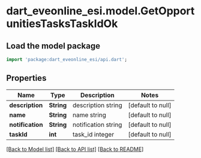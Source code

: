 # dart_eveonline_esi.model.GetOpportunitiesTasksTaskIdOk

## Load the model package
```dart
import 'package:dart_eveonline_esi/api.dart';
```

## Properties
Name | Type | Description | Notes
------------ | ------------- | ------------- | -------------
**description** | **String** | description string | [default to null]
**name** | **String** | name string | [default to null]
**notification** | **String** | notification string | [default to null]
**taskId** | **int** | task_id integer | [default to null]

[[Back to Model list]](../README.md#documentation-for-models) [[Back to API list]](../README.md#documentation-for-api-endpoints) [[Back to README]](../README.md)


